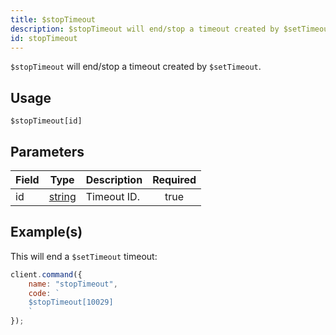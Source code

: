 ```yaml
---
title: $stopTimeout
description: $stopTimeout will end/stop a timeout created by $setTimeout.
id: stopTimeout
---
```


`$stopTimeout` will end/stop a timeout created by `$setTimeout`.

## Usage

```aoi
$stopTimeout[id]
```

## Parameters

| Field | Type                                                                                              | Description | Required |
| ----- | ------------------------------------------------------------------------------------------------- | ----------- | :------: |
| id    | [string](https://developer.mozilla.org/en-US/docs/Web/JavaScript/Reference/Global_Objects/String) | Timeout ID. |   true   |

## Example(s)

This will end a `$setTimeout` timeout:

```javascript
client.command({
    name: "stopTimeout",
    code: `
    $stopTimeout[10029]
    `
});
```
